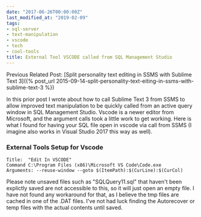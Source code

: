 ```yaml
---
date: "2017-06-26T00:00:00Z"
last_modified_at: "2019-02-09"
tags:
- sql-server
- text-manipulation
- vscode
- tech
- cool-tools
title: External Tool VSCODE called from SQL Management Studio
---
```


Previous Related Post:
[Split personality text editing in SSMS with Sublime Text 3]({% post_url 2015-09-14-split-personality-text-eiting-in-ssms-with-sublime-text-3 %})

In this prior post I wrote about how to call Sublime Text 3 from SSMS to allow improved text manipulation to be quickly called from an active query window in SQL Management Studio. Vscode is a newer editor from Microsoft, and the argument calls took a little work to get working. Here is what I found for having your SQL file open in vscode via call from SSMS (I imagine also works in Visual Studio 2017 this way as well).

### External Tools Setup for Vscode

```text
Title:  "Edit In VSCODE"
Command C:\Program Files (x86)\Microsoft VS Code\Code.exe
Arguments: --reuse-window --goto $(ItemPath):$(CurLine):$(CurCol)
```

Please note unsaved files such as "SQLQuery11.sql" that haven't been explictly saved are not accessible to this, so it will just open an empty file. I have not found any workaround for that, as I believe the tmp files are cached in one of the .DAT files. I've not had luck finding the Autorecover or temp files with the actual contents until saved.
